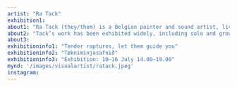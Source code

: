 ```yaml
---
artist: "Ra Tack"
exhibition1: 
about1: "Ra Tack (they/them) is a Belgian painter and sound artist, living and working in Seyðisfjörður, Iceland. Their paintings oscillate between abstraction and representation, often rendered in oil on large canvases. Tack’s compositions are composed of lush, expressive textures and colours, and deal with themes of transition, duality, love and longing." 
about2: "Tack’s work has been exhibited widely, including solo and group exhibitions in London, Ghent, Antwerp, Berlin, New York, Copenhagen, and Marrakech. Ra is one of the leading painters working in East Iceland today."
about3: 
exhibitioninfo1: "Tender raptures, let them guide you"
exhibitioninfo2: "Tækniminjasafnið"
exhibitioninfo3: "Exhibition: 10–16 July 14.00–19.00"
mynd: '/images/visualartist/ratack.jpeg'
instagram: 
---
```

